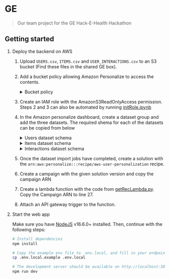# GE

> Our team project for the GE Hack-E-Health Hackathon

## Getting started

1. Deploy the backend on AWS

   1. Upload `USERS.csv`, `ITEMS.csv` and `USER_INTERACTIONS.csv` to an S3 bucket (Find these files in the shared GE box).
   2. Add a bucket policy allowing Amazon Personalize to access the contents.
      <details>
      <summary>Bucket policy</summary>

      Replace `BUCKET_NAME` with your bucket name below.

      ```json
      {
        "Version": "2012-10-17",
        "Id": "PersonalizeS3BucketAccessPolicy",
        "Statement": [
          {
            "Sid": "PersonalizeS3BucketAccessPolicy",
            "Effect": "Allow",
            "Principal": {
              "Service": "personalize.amazonaws.com"
            },
            "Action": ["s3:GetObject", "s3:ListBucket"],
            "Resource": [
              "arn:aws:s3:::BUCKET_NAME",
              "arn:aws:s3:::BUCKET_NAME/*"
            ]
          }
        ]
      }
      ```

      </details>

   3. Create an IAM role with the AmazonS3ReadOnlyAccess permission. Steps 2 and 3 can also be automated by running [initRole.ipynb](./Misc/initRole.ipynb)
   4. In the Amazon personalize dashboard, create a dataset group and add the three datasets. The required shema for each of the datasets can be copied from below
      <details>
      <summary>Users dataset schema</summary>

      ```json
      {
        "type": "record",
        "name": "Users",
        "namespace": "com.amazonaws.personalize.schema",
        "fields": [
          {
            "name": "USER_ID",
            "type": "string"
          },
          {
            "name": "USER_HOSPITAL",
            "type": ["null", "string"]
          },
          {
            "name": "USER_ROLE",
            "type": "string",
            "categorical": true
          }
        ],
        "version": "1.0"
      }
      ```

      </details>
      <details>
      <summary>Items dataset schema</summary>

      ```json
      {
        "type": "record",
        "name": "Items",
        "namespace": "com.amazonaws.personalize.schema",
        "fields": [
          {
            "name": "ITEM_NAME",
            "type": ["null", "string"]
          },
          {
            "name": "ITEM_FAMILY",
            "type": "string",
            "categorical": true
          },
          {
            "name": "ITEM_OVERVIEW",
            "type": ["null", "string"]
          },
          {
            "name": "ITEM_ID",
            "type": "string"
          }
        ],
        "version": "1.0"
      }
      ```

      </details>
      <details>
      <summary>Interactions dataset schema</summary>

      ```json
      {
        "type": "record",
        "name": "Interactions",
        "namespace": "com.amazonaws.personalize.schema",
        "fields": [
          {
            "name": "USER_ID",
            "type": "string"
          },
          {
            "name": "ITEM_ID",
            "type": "string"
          },
          {
            "name": "ACTION",
            "type": "string",
            "category": true
          },
          {
            "name": "TIMESTAMP",
            "type": "long"
          }
        ],
        "version": "1.0"
      }
      ```

      </details>

   5. Once the dataset import jobs have completed, create a solution with the `arn:aws:personalize:::recipe/aws-user-personalization` recipe.
   6. Create a campaign with the given solution version and copy the campaign ARN
   7. Create a lambda function with the code from [getRecLambda.py](./Misc/getRecLambda.py). Copy the Campaign ARN to line 27.
   8. Attach an API gateway trigger to the function.

2. Start the web app

   Make sure you have [NodeJS](https://nodejs.org/en/) v16.6.0+ installed. Then, continue with the following steps:

   ```bash
   # Install dependencies
   npm install

   # Copy the example env file to .env.local, and fill in your endpoint URL from API gateway
   cp .env.local.example .env.local

   # The development server should be available on http://localhost:3000
   npm run dev
   ```
